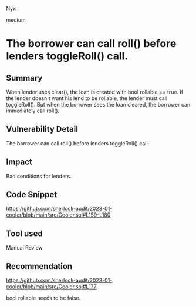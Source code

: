 Nyx

medium

# The borrower can call roll() before lenders toggleRoll() call.

## Summary
When lender uses clear(), the loan is created with bool rollable == true. If the lender doesn't want his lend to be rollable, the lender must call toggleRoll(). But when the borrower sees the loan cleared, the borrower can immediately call roll().
## Vulnerability Detail
The borrower can call roll() before lenders toggleRoll() call.
## Impact
Bad conditions for lenders.
## Code Snippet
https://github.com/sherlock-audit/2023-01-cooler/blob/main/src/Cooler.sol#L159-L180
## Tool used

Manual Review

## Recommendation
https://github.com/sherlock-audit/2023-01-cooler/blob/main/src/Cooler.sol#L177

bool rollable needs to be false.